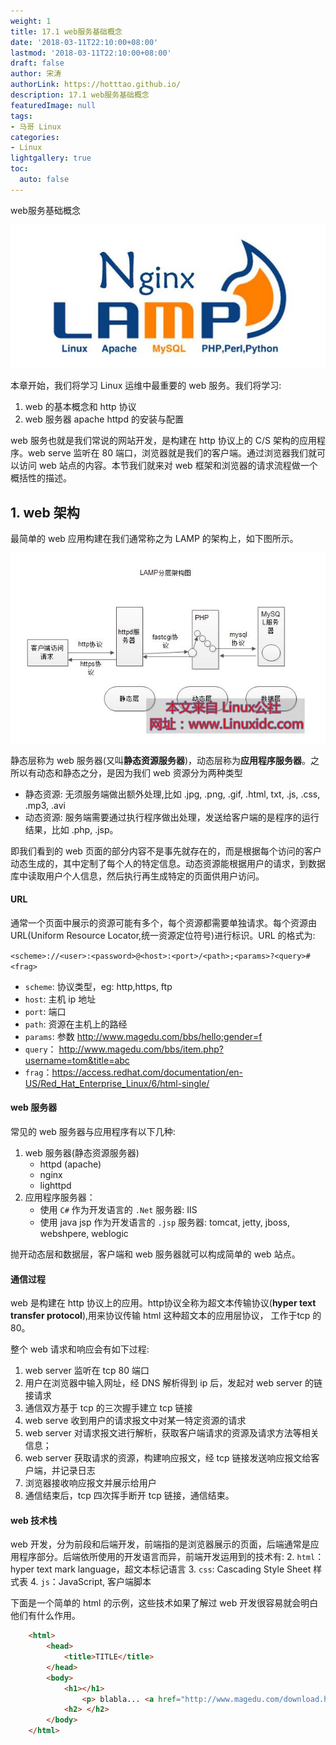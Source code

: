 ```yaml
---
weight: 1
title: 17.1 web服务基础概念
date: '2018-03-11T22:10:00+08:00'
lastmod: '2018-03-11T22:10:00+08:00'
draft: false
author: 宋涛
authorLink: https://hotttao.github.io/
description: 17.1 web服务基础概念
featuredImage: null
tags:
- 马哥 Linux
categories:
- Linux
lightgallery: true
toc:
  auto: false
---
```


web服务基础概念

![linux-mt](/images/linux_mt/linux_mt1.jpg)
<!-- more -->

本章开始，我们将学习 Linux 运维中最重要的 web 服务。我们将学习:
1. web 的基本概念和 http 协议
2. web 服务器 apache httpd 的安装与配置

web 服务也就是我们常说的网站开发，是构建在 http 协议上的 C/S 架构的应用程序。web serve 监听在 80 端口，浏览器就是我们的客户端。通过浏览器我们就可以访问 web 站点的内容。本节我们就来对 web 框架和浏览器的请求流程做一个概括性的描述。


## 1. web 架构
最简单的 web 应用构建在我们通常称之为 LAMP 的架构上，如下图所示。

![web_serve](/images/linux_mt/web_server.jpg)

静态层称为 web 服务器(又叫**静态资源服务器**)，动态层称为**应用程序服务器**。之所以有动态和静态之分，是因为我们 web 资源分为两种类型
- 静态资源: 无须服务端做出额外处理,比如 .jpg, .png, .gif, .html, txt, .js, .css, .mp3, .avi                    
- 动态资源: 服务端需要通过执行程序做出处理，发送给客户端的是程序的运行结果，比如 .php, .jsp。

即我们看到的 web 页面的部分内容不是事先就存在的，而是根据每个访问的客户动态生成的，其中定制了每个人的特定信息。动态资源能根据用户的请求，到数据库中读取用户个人信息，然后执行再生成特定的页面供用户访问。

#### URL
通常一个页面中展示的资源可能有多个，每个资源都需要单独请求。每个资源由 URL(Uniform Resource Locator,统一资源定位符号)进行标识。URL 的格式为:

`<scheme>://<user>:<password>@<host>:<port>/<path>;<params>?<query>#<frag>`
- `scheme`: 协议类型，eg: http,https, ftp
- `host`: 主机 ip 地址
- `port`: 端口
- `path`: 资源在主机上的路经
- `params`: 参数 http://www.magedu.com/bbs/hello;gender=f
- `query`： http://www.magedu.com/bbs/item.php?username=tom&title=abc
- `frag`：https://access.redhat.com/documentation/en-US/Red_Hat_Enterprise_Linux/6/html-single/

#### web 服务器
常见的 web 服务器与应用程序有以下几种:
1. web 服务器(静态资源服务器)
    - httpd (apache)
    - nginx
    - lighttpd
2. 应用程序服务器：
    - 使用 `C#` 作为开发语言的 `.Net` 服务器: IIS
    - 使用 java jsp 作为开发语言的 `.jsp` 服务器: tomcat, jetty, jboss, webshpere, weblogic

抛开动态层和数据层，客户端和 web 服务器就可以构成简单的 web 站点。

#### 通信过程
web 是构建在 http 协议上的应用。http协议全称为超文本传输协议(**hyper text transfer protocol**),用来协议传输 html 这种超文本的应用层协议， 工作于tcp 的 80。

整个 web 请求和响应会有如下过程:
1. web server 监听在 tcp 80 端口
2. 用户在浏览器中输入网址，经 DNS 解析得到 ip 后，发起对 web server 的链接请求
3. 通信双方基于 tcp 的三次握手建立 tcp 链接
4. web serve 收到用户的请求报文中对某一特定资源的请求
5. web server 对请求报文进行解析，获取客户端请求的资源及请求方法等相关信息；
6. web server 获取请求的资源，构建响应报文，经 tcp 链接发送响应报文给客户端，并记录日志
7. 浏览器接收响应报文并展示给用户
8. 通信结束后，tcp 四次挥手断开 tcp 链接，通信结束。

#### web 技术栈
web 开发，分为前段和后端开发，前端指的是浏览器展示的页面，后端通常是应用程序部分。后端依所使用的开发语言而异，前端开发运用到的技术有:
2. `html`：hyper text mark language，超文本标记语言
3. `css`: Cascading Style Sheet 样式表
4. `js`：JavaScript, 客户端脚本

下面是一个简单的 html 的示例，这些技术如果了解过 web 开发很容易就会明白他们有什么作用。
```html
    <html>
        <head>
            <title>TITLE</title>
        </head>
        <body>
            <h1></h1>
                <p> blabla... <a href="http://www.magedu.com/download.html"> bla... </a> </p>
            <h2> </h2>
        </body>
    </html>
```

